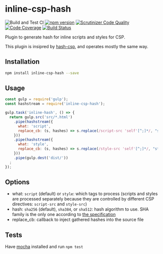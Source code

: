 # inline-csp-hash

![Build and Test CI](https://github.com/sjinks/inline-csp-hash/workflows/Build%20and%20Test%20CI/badge.svg)
[![npm version](https://img.shields.io/npm/v/inline-csp-hash.svg)](https://www.npmjs.com/package/inline-csp-hash)
[![Scrutinizer Code Quality](https://scrutinizer-ci.com/g/sjinks/inline-csp-hash/badges/quality-score.png?b=master)](https://scrutinizer-ci.com/g/sjinks/inline-csp-hash/?branch=master)
[![Code Coverage](https://scrutinizer-ci.com/g/sjinks/inline-csp-hash/badges/coverage.png?b=master)](https://scrutinizer-ci.com/g/sjinks/inline-csp-hash/?branch=master)
[![Build Status](https://scrutinizer-ci.com/g/sjinks/inline-csp-hash/badges/build.png?b=master)](https://scrutinizer-ci.com/g/sjinks/inline-csp-hash/build-status/master)

Plugin to generate hash for inline scripts and styles for CSP.

This plugin is insipred by [hash-csp](https://github.com/chrahunt/hash-csp), and operates mostly the same way.

## Installation

```bash
npm install inline-csp-hash --save
```

## Usage

```javascript
const gulp = require('gulp');
const hashstream = require('inline-csp-hash');

gulp.task('inline-hash', () => {
  return gulp.src('src/*.html')
    .pipe(hashstream({
      what: 'script',
      replace_cb: (s, hashes) => s.replace(/script-src 'self'[^;]*/, "script-src 'self' " + hashes.join(" "))
    }))
    .pipe(hashstream({
      what: 'style',
      replace_cb: (s, hashes) => s.replace(/style-src 'self'[^;]*/, "style-src 'self' " + hashes.join(" "))
    }))
    .pipe(gulp.dest('dist/'))
  ;
});
```

## Options

* what: `script` (default) or `style`: which tags to process (scripts and styles are processed separately because they are controlled by different CSP directives: `script-src` and `style-src`)
* hash: `sha256` (default), `sha384`, or `sha512`: hash algorithm to use. SHA family is the only one according to [the specification](https://w3c.github.io/webappsec-csp/2/#source-list-valid-hashes)
* replace_cb: callback to inject gathered hashes into the source file

## Tests

Have [mocha](https://mochajs.org/) installed and run `npm test`
